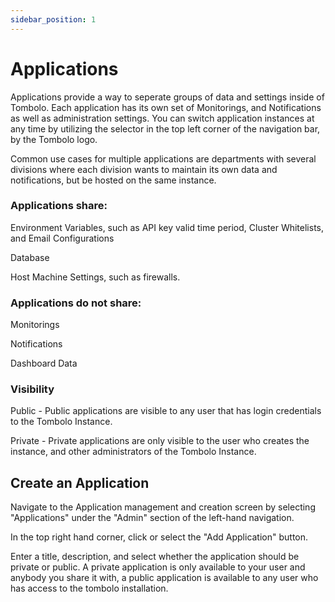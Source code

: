 ```yaml
---
sidebar_position: 1
---
```


# Applications

Applications provide a way to seperate groups of data and settings inside of Tombolo. Each application has its own set of Monitorings, and Notifications as well as administration settings. You can switch application instances at any time by utilizing the selector in the top left corner of the navigation bar, by the Tombolo logo.

Common use cases for multiple applications are departments with several divisions where each division wants to maintain its own data and notifications, but be hosted on the same instance.

### Applications share:

Environment Variables, such as API key valid time period, Cluster Whitelists, and Email Configurations

Database

Host Machine Settings, such as firewalls.

### Applications do not share:

Monitorings

Notifications

Dashboard Data

### Visibility

Public - Public applications are visible to any user that has login credentials to the Tombolo Instance.

Private - Private applications are only visible to the user who creates the instance, and other administrators of the Tombolo Instance.

## Create an Application

Navigate to the Application management and creation screen by selecting "Applications" under the "Admin" section of the left-hand navigation.

In the top right hand corner, click or select the "Add Application" button.

Enter a title, description, and select whether the application should be private or public. A private application is only available to your user and anybody you share it with, a public application is available to any user who has access to the tombolo installation.
